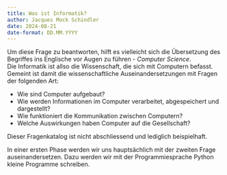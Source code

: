 ```yaml
---
title: Was ist Informatik?
author: Jacques Mock Schindler
date: 2024-08-21
date-format: DD.MM.YYYY
---
```


Um diese Frage zu beantworten, hilft es vielleicht sich die Übersetzung
des Begriffes ins Englische vor Augen zu führen - *Computer Science*.  
Die Informatik ist allso die Wissenschaft, die sich mit Computern
befasst. Gemeint ist damit die wissenschaftliche Auseinandersetzungen
mit Fragen der folgenden Art:

* Wie sind Computer aufgebaut? 
* Wie werden Informationen im Computer verarbeitet, abgespeichert und
  dargestellt? 
* Wie funktioniert die Kommunikation zwischen Computern?
* Welche Auswirkungen haben Computer auf die Gesellschaft?

Dieser Fragenkatalog ist nicht abschliessend und lediglich beispielhaft.

In einer ersten Phase werden wir uns hauptsächlich mit der zweiten Frage
auseinandersetzen. Dazu werden wir mit der Programmiesprache Python
kleine Programme schreiben.